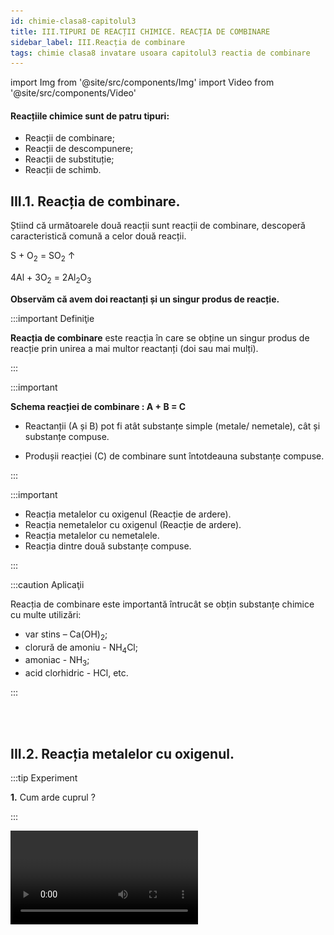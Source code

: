 ```yaml
---
id: chimie-clasa8-capitolul3
title: III.TIPURI DE REACȚII CHIMICE. REACȚIA DE COMBINARE
sidebar_label: III.Reacția de combinare
tags: chimie clasa8 invatare usoara capitolul3 reactia de combinare 
---
```


import Img from '@site/src/components/Img'
import Video from '@site/src/components/Video'


#### Reacțiile chimice sunt de patru tipuri: 
- Reacții de combinare;
- Reacții de descompunere;
- Reacții de substituție;
- Reacții de schimb.



## III.1. Reacția de combinare.

Știind că următoarele două reacții sunt reacții de combinare, descoperă caracteristică comună  a celor două reacții.

S + O<sub>2</sub>  = SO<sub>2</sub> ↑

4Al + 3O<sub>2</sub>  =  2Al<sub>2</sub>O<sub>3</sub>

**Observăm că avem doi reactanți și un singur produs de reacție.**

:::important Definiţie

**Reacția de combinare** este reacția în care se obține un singur produs de reacție prin unirea a mai multor reactanți (doi sau mai mulți).



:::


:::important

**Schema reacției de combinare : A + B = C**

- Reactanții (A și B) pot fi atât substanțe simple (metale/ nemetale), cât și substanțe compuse.

- Produșii reacției (C) de combinare sunt întotdeauna  substanțe compuse.
 

:::



:::important

- Reacția metalelor cu oxigenul (Reacție de ardere).
- Reacția nemetalelor cu oxigenul (Reacție de ardere).
- Reacția metalelor cu nemetalele.
- Reacția dintre două substanțe compuse.

:::


:::caution Aplicaţii

Reacția de combinare este importantă întrucât se obțin substanțe chimice cu multe utilizări: 

- var stins – Ca(OH)<sub>2</sub>;
- clorură de amoniu - NH<sub>4</sub>Cl;
- amoniac - NH<sub>3</sub>;
- acid clorhidric - HCl, etc.

:::

<br></br>




## III.2. Reacția metalelor cu oxigenul.



:::tip Experiment

**1.** Cum  arde cuprul ?

:::

<Video src="https://www.youtube.com/embed/dXYjuTGyfG8" />


**Materiale necesare:** spirtieră, sârmă de cupru, chibrit, clește metalic. 

:::warning Atenție!

Atenție când lucrezi cu surse de încălzire !

:::



**Descrierea experimentului:** 

- Încălzește sârma de cupru, cu ajutorul unui clește, în flacăra spirtierei.
 
- Ce observi ?


:::note Observaţie

Sârma de cupru se înnegrește și arde cu o flacără verde. 

:::




**Concluzia experimentului:**

Cuprul se combină cu oxigenul din aer, la cald și formează oxid de cupru II (oxid cupric), de culoare neagră. Aceasta este o reacție de combinare, întrucât avem un singur produs de reacție. 

2Cu + O<sub>2</sub> = 2CuO (Oxid cupric)


<br></br>


:::tip Experiment

**2.** O flacără orbitoare !

:::

<Video src="https://www.youtube.com/embed/Rp4hqbCM-rA" />


**Materiale necesare:** spirtieră, panglică (pilitură) de magneziu, chibrit, clește metalic 

:::warning Atenție!

Atenție când lucrezi cu surse de încălzire ! Nu privi flacăra orbitoare decât câteva secunde ! Altfel, îți poate afecta vederea! Pilitura de magneziu este inflamabilă ! Ai grijă să nu te arzi de la așchiile incandescente !

:::



**Descrierea experimentului:** 

- Încălzește panglica de magneziu, cu ajutorul unui clește, în flacăra spirtierei. Dacă ai pulbere de magneziu, presar-o direct în flacăra spirtierei.
 
- Ce observi ?


:::note Observaţie

Panglica de magneziu se aprinde și arde cu o flacără extrem de stălucitoare. În urma arderii se obține o pulbere albă. 

:::




**Concluzia experimentului:**

Magneziul arde cu oxigenul din aer cu o flacără orbitoare, formând oxid de magneziu, de culoare albă. Aceasta este o reacție de combinare, întrucât avem un singur produs de reacție. 

2Mg + O<sub>2</sub> = 2MgO (Oxid de magneziu)



<br></br>




:::tip Experiment

**3.** Cum arde fierul ?

:::

<Video src="https://www.youtube.com/embed/4_CRNTq3wks" />


**Materiale necesare:** spirtieră, pilitură de fier, chibrit, spatulă.  

:::warning Atenție!

Atenție când lucrezi cu surse de încălzire ! Pilitura de fier este inflamabilă ! Ai grijă să nu te arzi de la așchiile incandescente !

:::



**Descrierea experimentului:** 

- Presară pilitură de fier în flacăra spirtierei
 
- Ce observi ?


:::note Observaţie

Pilitura de fier se aprinde în oxigen și arde cu scântei strălucitoare. 

:::




**Concluzia experimentului:**

Fierul se combină cu oxigenul din aer, la cald și formează magnetita (oxid feroferic = FeO ∙ Fe<sub>2</sub>O<sub>3</sub> ), de culoare neagră. Aceasta este o reacție de combinare, întrucât avem un singur produs de reacție. 
3Fe + 2O<sub>2</sub> = Fe<sub>3</sub>O<sub>4</sub> (Magnetită)	


<br></br>





:::tip Experiment

**4.** Reacția de ardere a zincului 

:::

<Video src="https://www.youtube.com/embed/A3smmwoS5BE" />


**Materiale necesare:**: spirtieră, pilitură de zinc, chibrit, spatulă  

:::warning Atenție!

Atenție când lucrezi cu surse de încălzire ! Pilitura de zinc este inflamabilă ! Stai departe de scântei!

:::



**Descrierea experimentului:** 

- Presară pilitură de zinc  în flacăra spirtierei.
 
- Ce observi ?


:::note Observaţie

Pilitura de zinc se aprinde în oxigen și arde cu scântei verzi-albăstrui. 

:::




**Concluzia experimentului:**

Zincul se combină cu oxigenul din aer, la cald și formează oxid de zinc . Aceasta este o reacție de combinare, întrucât avem un singur produs de reacție. 

2Zn + O<sub>2</sub> = 2ZnO (Oxid de zinc)


<br></br>



## III.3. Reacția nemetalelor cu oxigenul.



:::tip Experiment

**5.** Să facem un jar! 

:::

<Video src="https://www.youtube.com/embed/VgJ9nZJGeWo" />


**Materiale necesare:** spirtieră, cărbune pisat, chibrit, spatulă, lingură de ars.  

:::warning Atenție!

Atenție când lucrezi cu surse de încălzire ! Nu inspira fumul! Experimentul se efectuează sub nișă !

:::



**Descrierea experimentului:** 

- Pune într-o lingură de ars o cantitate mică de cărbune și încălzește-o în flacăra spirtierei (aragazului). 
- După ce s-a aprins carbonul pune lingura de ars într-un pahar Berzelius și vino cu un chibrit deasupra sa.
 
- Ce observi ?


:::note Observaţie

Carbonul  se aprinde în oxigen și arde cu scântei. Dioxidul de carbon rezultat stinge flacăra chibritului. 

:::




**Concluzia experimentului:**

Carbonulul arde în oxigenul din aer, la cald și formează dioxid de carbon, un gaz incolor, care nu întreține arderea.  Aceasta este o reacție de combinare, întrucât avem un singur produs de reacție.
 
C + O<sub>2</sub> = CO<sub>2</sub> (Dioxid de carbon) ↑ ( reacția de ardere completă a carbonului)
	        	


<br></br>


:::tip Experiment

**6.** Arde sulful ?

:::

<Video src="https://www.youtube.com/embed/Fl-E6CoWSv4" />


**Materiale necesare:** pulbere de sulf, lingură de ars, spatulă, spirtieră, chibrit. 

:::warning Atenţie!

**Experiment demonstrativ efectuat numai de către profesor !**

Atenție! Gazul rezultat, numit dioxid de sulf, este extem de toxic și inspirat, poate să vă ardă mucoasa nazală ! Deci, nu inspirați dioxidul de sulf ! Folosește nișa! Atenție când lucrezi cu surse de foc !

:::




**Descrierea experimentului:** 
- Pune un vârf de spatulă de pulbere de sulf în lingura de ars.
- Sub nișă (hotă), aprinde spirtiera și ține în vârful flăcării lingura de ars cu sulf.
- Sulful se aprinde ușor în prezența oxigenului din aer, formând un fum albicios, cu miros înțepător și iritant, de dioxid de sulf.


:::note Observaţie

Pulberea galbenă de sulf arde în oxigenul din aer (gaz incolor, inodor, insipid) și formează un gaz albicios, cu miros înecăcios, de dioxid de sulf. 

:::



**Concluzia experimentului:**

Reactanții și produșii de reacție au proprietăți diferite, dar sunt formate din aceleași elemente chimice (sulf și oxigen). 

S + O<sub>2</sub> = SO<sub>2</sub> (Dioxid de sulf)


<br></br>




## III.4. Reacția metalelor cu nemetalele. Indicatorii de culoare pentru acizi și baze.



:::tip Experiment

**7.** O reacție exotermă.

:::

<Video src="https://www.youtube.com/embed/b6ot03tA-3Q" />


**Materiale necesare:** eprubetă, chibrit, spatulă, pilitură de fier, pulbere de sulf, spirtieră, cântar.  

:::warning Atenție!

**Experiment demonstrativ efectuat numai de către profesor !**

Atenție când lucrezi cu surse de încălzire ! Atenție, reacția fierului cu sulful este o reacție puternic exotermă ( degajare mare de căldură) ! Pentru a nu exploda amestecul, se încălzește până la apariția unor puncte incandescente, după care se oprește încălzirea !

:::



**Descrierea experimentului:** 

- Pune în eprubetă pilitura de fier și pulberea de sulf în proporție de 0,87g Fe : 0,5g S. 

- Încălzește la flacăra spirtierei acest amestec până la apariția unor puncte incandescente (roșii). Stinge spirtiera. 
 
- Ce observi ?


:::note Observaţie

Fierul  se combină  la cald cu sulful. Se formează o substanță neagră. 

:::




**Concluzia experimentului:**

Fierul reacționează cu sulful și formează sulfura de fier II, de culoare neagră.  Reacția fierului cu sulful  este o reacție de combinare, întrucât avem un singur produs de reacție. 

Fe + S = FeS (Sulfură de fier II)


<br></br>




:::tip Experiment

**8.** Mercurul se combină cu sulful la temperatura camerei

:::

<Video src="https://www.youtube.com/embed/HD-Hgq-YkrY" />


**Materiale necesare:** mojar cu pistil, sulf,  o picătură de mercur.  

:::warning Atenție!

**Experiment demonstrativ efectuat numai de către profesor !**

Atenție! Mercurul este extrem de toxic ! Nu inhala vaporii săi! Nu îl atinge și nu il gusta!

:::



**Descrierea experimentului:** 

- Pune într-un mojar pulbere de sulf și o picătură de mercur  și amestecă cu pistilul. 
 
- Ce observi ?


:::note Observaţie

În scurt timp se observă formarea unei pulberi de culoare  neagră.  

:::




**Concluzia experimentului:**

Mercurul reacționează cu sulful și formează sulfura de mercur, de culoare neagră.  Reacția mercurului cu sulful  este o reacție de combinare, întrucât avem un singur produs de reacție.
 
Hg + S = HgS (Sulfură de mercur)



<br></br>




:::tip Experiment

**9.** Reacția magneziului cu clorul

:::

<Video src="https://www.youtube.com/embed/91ul8IV4Ipk" />


**Materiale necesare:** pahar Berzelius, clorat de potasiu, acid clorhidric concentrat, magneziu pulbere, lingură de ars, spirtieră, chibrit, sticlă de ceas, spatulă .  

:::warning Atenție!

**Experiment demonstrativ efectuat numai de către profesor !**  

Experimentul se realizează sub nișă !Nu inspira clorul! Este extrem de toxic și îți poate afecta plămânii ! 

:::



**Descrierea experimentului (Partea 1):** 

- Pune în pahar un vârf de spatulă și adaugă câteva picături de acid clorhidric concentrat. Acoperă imediat paharul cu o sticlă de ceas. 
 
- Ce observi ?


:::note Observaţie (Partea 1)

Se degajă un gaz galben-verzui.     

Cloratul de potasiu cu acidul clorhidric produce clor gazos. 

KClO<sub>3</sub> + 6HCl = KCl + 3H<sub>2</sub>O + 3Cl<sub>2</sub> ↑


:::




**Descrierea experimentului (Partea 2):**


- Încălzește în lingura de ars pulberea de magneziu până la incandescență.

- Introdu magneziu incandescent în paharul cu clor. 

- Ce observi ?



:::note Observaţie (Partea 2)

Magneziul reacționează cu clorul.     

:::



**Concluzia experimentului:**

Magneziul reacționează cu clorul, la cald și formează clorura de magneziu, sub forma unui gaz alb.  Este  o reacție de combinare, întrucât avem un singur produs de reacție. 

Mg + Cl<sub>2</sub> = MgCl<sub>2</sub> (Clorură de magneziu)



<br></br>






:::tip Experiment

**10.** Reacția aluminiului cu iodul

:::




**Materiale necesare:** pulbere de aluminiu, cristale de iod, pulverizator cu apă, cristalizor, nișă

:::warning Atenție!

**Experiment efectuat numai de profesor sub nișă!**

Vaporii de iod  sunt toxici și iritanți pentru plămâni și iodura de aluminiu este toxică ! Reacția este violentă și are loc cu mare degajare de căldură !

:::



**Descrierea experimentului:** 

- Pune o cantitate foarte mică de pulbere de magneziu într-un cristalizor și adaugă câteva cristale de iod.
 
- Pulverizează peste acest amestec puțină apă. 

- Lasă reacția să aibă loc sub nișă și îndepărtează-te. 
 
- Ce observi ?



:::note Observaţie

Iodul reacționează energic cu aluminiul, cu degajare de căldură.

:::




**Concluzia experimentului:**

Iodul reacționează cu aluminiul cu formarea iodurii de aluminiu. Apa are rol de catalizator în reacție (nu participă la reacție și mărește viteza reacției).

2Al +3I<sub>2</sub> = 2AlI<sub>3</sub> 



<br></br>


:::tip Experiment

**11.** Acizii și indicatorii de culoare

:::

<Video src="https://www.youtube.com/embed/EULWlT1vg0I" />


**Materiale necesare:** 4 eprubete, soluție de acid clorhidric,  indicatori de culoare (turnesol, fenolftaleină, metilorange ), hârtie de pH (care arată caracterul unei soluții- acid, neutru sau bazic).  

:::warning Atenție!

Acizii sunt caustici și îți pot produce arsuri în contact cu pielea!

:::



**Descrierea experimentului (Partea 1):** 

- Pune  în fiecare eprubetă 2 mL de acid.
 
- Picură în prima eprubetă o picătură de soluție violetă de turnesol (hârtie de turnesol). 
 
 
- Ce observi ?


:::note Observaţie (Partea 1)

Acidul înroșește turnesolul.   

:::



**Descrierea experimentului (Partea 2):**

- Picură în a doua  eprubetă o picătură de soluție incoloră de fenolftaleină. 

- Ce observi ?



:::note Observaţie (Partea 2)

Acidul nu schimbă culoarea fenolftaleinei.   

:::



**Descrierea experimentului (Partea 3):**

- Picură în a treia eprubetă o picătură de soluție portocalie de metilorange.
 
- Ce observi ?


:::note Observaţie (Partea 3)

Acidul înroșește metilorange-ul.   

:::



**Descrierea experimentului (Partea 4):**

- Pune  în a patra eprubetă o bucată de hârtie de pH universal.

- Ce observi ?


:::note Observaţie (Partea 4)

Acidul colorează hârtia de pH în portocaliu, cu un pH de 2,5, ceea ce arată un acid, deoarece este mai mic decât 7.   

:::

#### Prin noțiunea de pH se exprimă cantitativ aciditatea (sau bazicitatea) unei substanțe.

- Soluțiile cu pH <7  sunt acide.
- Soluțiile cu pH =7  sunt neutre.
- Soluțiile cu pH >7  sunt bazice.


**Concluzia experimentului:**

Acizii înroșesc turnesolul și metilorange-ul și nu schimbă culoarea fenolftaleinei.


<br></br>


:::tip Experiment

**12.** Bazele și indicatorii de culoare

:::

<Video src="https://www.youtube.com/embed/N1qX21MvxQ0" />


**Materiale necesare:** 4 eprubete, soluție de hidroxid de sodiu,  indicatori de culoare (turnesol, fenolftaleină, metilorange), hârtie de pH (care arată caracterul uenei soluții- acid, neutru sau bazic).  

:::warning Atenție!  

Bazele sunt caustice și îți pot produce arsuri în contact cu pielea!

:::



**Descrierea experimentului (Partea 1):** 

- Pune  în fiecare eprubetă 2 mL de hidroxid . 

- Picură în prima eprubetă o picătură de soluție violetă de turnesol (hârtie de turnesol)
 
- Ce observi ?


:::note Observaţie (Partea 1)

Turnesolul în mediul bazic se albăstrește.    

:::


**Descrierea experimentului (Partea 2):**

- Picură în a doua  eprubetă o picătură de soluție incoloră de fenolftaleină. 

- Ce observi ?



:::note Observaţie  (Partea 2)

Fenolftaleina se colorează în mediul bazic în roșu-carmin.   

:::


**Descrierea experimentului (Partea 3):**

- Picură în a treia eprubetă o picătură de soluție portocalie de metilorange.
 
- Ce observi ?


:::note Observaţie (Partea 3)

Metilorange-ul se colorează în mediul bazic în galben.   

:::


**Descrierea experimentului (Partea 4):**

- Pune  în a patra eprubetă o bucată de hârtie de pH universal.

- Ce observi ?


:::note Observaţie (Partea 4)

Hidroxidul colorează hârtia de pH în albastru- violet, cu un pH de 13, ceea ce arată o bază, deoarece este mai mare decât 7.   

:::

#### Prin noțiunea de pH se exprimă cantitativ aciditatea (sau bazicitatea) unei substanțe.

- Soluțiile cu pH <7  sunt acide.
- Soluțiile cu pH =7  sunt neutre.
- Soluțiile cu pH >7  sunt bazice.




**Concluzia experimentului:**

Bazele înroșesc fenolftaleina, albăstresc  turnesolul și îngălbenesc metilorange-ul.


<br></br>



## III.5. Reacția dintre un nemetal cu hidrogen.


:::tip Experiment

**13.** Reacția dintre hidrogen și oxigen

:::


<Video src="https://www.youtube.com/embed/-Q8dMeUm6Bw" />


**Materiale necesare:** eprubetă, clește de lemn, pulbere de magneziu, apă, spirtieră, trepied cu sită, chibrit, spirt, spirtieră.  

:::warning Atenție!

Atenție când lucrezi cu surse de foc!

:::


**Descrierea experimentului:** 

- Pune pulbere de magneziu și apă în eprubetă și încălzește-o cu ajutorul cleștelui de lemn în flacăra spirtierei.

- Vino cu un băț de chibrit aprins la gura eprubetei pentru a aprinde hidrogenul obținut în pahar. 
 
 
- Ce observi ?


:::note Observaţie

Hidrogenul arde în oxigenul din aer.    

:::


**Concluzia experimentului:**

Hidrogenul arde în prezența oxigenului din aer și formează vapori de apă.

O<sub>2</sub> + 2H<sub>2</sub> = 2H<sub>2</sub>O↑

Hidrogenul se combină aproape cu toate nemetalele la cald.

Industrial acidul clorhidric se obține prin sinteza clorului cu hidrogenul .

Cl<sub>2</sub> + H<sub>2</sub> = 2HCl ↑

S + H<sub>2</sub> = H<sub>2</sub>S ↑


<br></br>





## III.6. Reacția de combinare dintre două substanțe compuse.



:::tip Experiment

**14.** Reacția dioxidului de sulf cu apa

:::

<Video src="https://www.youtube.com/embed/PZr6n-qBed0" />


**Materiale necesare:** pulbere de sulf, lingură de ars, spatulă, spirtieră, chibrit, pahar Berzelius, hârtie de filtru îmbibată cu apă, hârtie de turnesol.  

:::warning Atenție!

**Experiment demonstrativ efectuat numai de către profesor !**  

Atenție! Gazul rezultat, numit dioxid de sulf, este extem de toxic și inspirat, poate să vă ardă mucoasa nazală ! Deci, nu inspirați dioxidul de sulf ! Folosește nișa! Atenție când lucrezi cu surse de foc !

:::



**Descrierea experimentului:** 

- Arde puțin sulf într-o lingură de ars, în flacăra unei spirtiere. 

- După aprinderea sulfului, introdu lingura de ars în pahar și acoperă-l cu hârtia de filtru umedă și pe cea de turnesol. 
  
- Ce observi ?


:::note Observaţie

Pulberea galbenă de sulf arde în oxigenul din aer și formează un gaz albicios, cu miros înecăcios, de dioxid de sulf. Dioxidul de sulf cu apa înroșește hârtia de turnesol.    

:::


**Concluzia experimentului:**

Dioxidul de sulf reacționează cu apa, formând acidul sulfuros, care înroșește turnesolul.

SO<sub>2</sub> + H<sub>2</sub>O = H<sub>2</sub>SO<sub>3</sub> (Acid sulfuros)

<br></br>





:::tip Experiment

**15.** Fumul fără foc !

:::

<Video src="https://www.youtube.com/embed/cVmpy6kiQWI" />


**Materiale necesare:** acid clorhidric concentrat, amoniac, bețigașe de urechi.   

:::warning Atenție! 

Acidul clorhidric este caustic și îți poate provoca arsuri grave !  Nu inspira fumul alb de clorură de amoniu, este toxică !

:::



**Descrierea experimentului:** 

- Înmoaie un bețigaș cu vată în acidul clorhidric și celălalt în amoniac. Apropie-le  
 
- Ce observi ?


:::note Observaţie

În scurt timp se observă formarea unei fum de culoare  albă.     

:::


**Concluzia experimentului:**

Acidul clorhidric reacționează cu amoniacul și formează clorura de amoniu, sub forma unui gaz alb.  Reacția acidului  clorhidric cu amoniacul  este o reacție de combinare, întrucât avem un singur produs de reacție. 

HCl + NH<sub>3</sub> = NH<sub>4</sub>Cl ↑ (Clorura de amoniu)



<br></br>




:::tip Experiment

**16.** Stingerea varului

:::

<Video src="https://www.youtube.com/embed/_uM9eHaUs3Y" />


**Materiale necesare:** var nestins (oxid de calciu), apă, pahar, fenolftaleină.   


**Descrierea experimentului:** 

- Pune într-un pahar var nestins (CaO) și adaugă apă. Lasă câteva minute să se decanteze și adaugă o picăură de fenolftaleină. Ce observi ?  
 
- Ce observi ?


:::note Observaţie

Varul reacționează cu apa și înroșește fenolftaleina.      

:::


**Concluzia experimentului:**

Oxidul de calciu reacționează cu apa și formează hidroxid de calciu, care înroșește fenolftaleina.  Este  o reacție de combinare, întrucât avem un singur produs de reacție. 


**Reacția de stingere a varului**

CaO (Var) + H<sub>2</sub>O = Ca(OH)<sub>2</sub> (Hidroxid de calciu sau var stins)    


<br></br>




:::tip Experiment

**17.** Obținerea sifonului

:::

<Video src="https://www.youtube.com/embed/Unl0QwzKh4E" />


**Materiale necesare:** bicarbonat de sodiu,oțet, apă, pahar, hârtie de turnesol (hârtie de pH), flacon prevăzut cu un tub.   




**Descrierea experimentului:** 

- Pune apa într-un pahar.

- Pune în flacon oțet și adaugă bicarbonatul de sodiu.  

- Închide repede flaconul și introdu tubul său în apa din pahar.
 
- Când barbotarea dioxidului de carbon se încheie, adaugă hârtia de turnesol ( sau pH) în apa din pahar. 

- Ce observi ?


:::note Observaţie

Oțetul reacționează cu bicarbonatul de sodiu și degajă dioxid de carbon.

Prin barbotarea dioxidului de carbon în apă, aceasta se acidulează, înroșind hârtia de turnesol. 
      

:::


**Concluzia experimentului:**

Dioxidul de carbon reacționează cu apă, formând acid carbonic. 

Acidul carbonic este cel mai slab acid anorganic și instabil, deoarece se descompune în dioxid de carbon și apă, când este lăsat descoperit. 

Această reacție este reversibilă (poate avea loc în ambele sensuri).


<Img src="chimie/clasa8/capitolul3/3_6_Poza1_Experimentul17.jpg" />


<br></br>

:::caution Aplicații


Apa carbogazoasă sau sifonul este apa în care, prin creșterea presiunii, a fost dizolvat dioxid de carbon (CO<sub>2</sub>) în concentrații reduse (0,2%–1,0%) determinând formarea de acid carbonic (H<sub>2</sub>CO<sub>3</sub>) care dă apei un gust ușor acid și un pH între 3 și 4.

Apele carbogazoase naturale din staţiuni ca : Borsec, Tuşnad, Vatra Dornei, Covasna, Buziaş reprezintă una dintre comorile României.

Zăcământul de apă minerală carbogazoasă este rezultatul unui proces complex și de lungă durată care are loc în profunzimea Munților Carpați, în rocile de natură vulcanică, la mare adâncime, prin amestecul apei meteorice cu dioxidul de carbon.

Aparatul  de făcut sifon acasă are o butelie cu CO<sub>2</sub>, care cu apa pusă în sticlă obții  sifon sau sucuri carbogazoase.

<Img src="chimie/clasa8/capitolul3/3_6_Poza1bis_AparatFacutSifon.jpg" />


:::












#### Reține!

:::important Definiţie

**Reacția de combinare** este reacția în care se obține un singur produs de reacție prin unirea a mai multor reactanți (doi sau mai mulți).



:::


:::important

**Schema reacției de combinare : A + B = C**

- Reactanții (A și B) pot fi atât substanțe simple (metale/ nemetale), cât și substanțe compuse.

- Produșii reacției (C) de combinare sunt întotdeauna  substanțe compuse.
 

:::



:::important

#### Reacția de combinare poate avea loc între:

- Un metal cu oxigen = oxid metalic

  - 4Al + 3O<sub>2</sub> = 2Al<sub>2</sub>O<sub>3</sub>

- Un nemetal cu oxigen = oxid nemetalic

  - S + O<sub>2</sub> = SO<sub>2</sub>

  - 3Fe + 2O<sub>2</sub> = Fe<sub>3</sub>O<sub>4</sub> 

- Un metal cu un nemetal = sare 

  - Fe + S = FeS

  - 2Fe + 3Cl<sub>2</sub> = 2FeCl<sub>3</sub>

  - Cu + Cl<sub>2</sub> = CuCl<sub>2</sub>


- Un nemetal cu hidrogen = acid sau apă( în cazul oxigenului)

  - Cl<sub>2</sub> + H<sub>2</sub> = 2HCl ↑
  
  - S + H<sub>2</sub> = H<sub>2</sub>S ↑
  
  - O<sub>2</sub> + 2H<sub>2</sub> = 2H<sub>2</sub>O↑


- Două substanțe compuse = substanță compusă


<Img src="chimie/clasa8/capitolul3/3_6_Poza2_Recapitulare.jpg" />



:::



<br></br>



## III.7. Calcule stoechiometrice.


### III.7.1. Calcule stoechiometrice cu puritatea unei substanțe.



:::caution Problemă model

1) O sârmă de alamă de 70 g conține 60% cupru. Ea este încălzită în flacăra unei spirtiere. Determină cantitatea de oxid cupric obținută.


#### Rezolvare:


<Video src="https://www.youtube.com/embed/6zgJSSA7yEM" />


- Scriem reacția chimică și apoi o egalăm (scriem ecuația chimică):

  - 2Cu + O<sub>2</sub> = 2CuO

  - Aceasta se citește astfel: 2 moli de cupru reacționează cu 1 mol de oxigen și formează 2 moli de oxid cupric.

- Aflăm cantitatea de cupru din aliajul său numit alamă :

<Img src="chimie/clasa8/capitolul3/3_7_1_Poza1_Rezolvare_Partea1_ProblemaModel1.jpg" />

- Citim datele problemei și subliniem substanțele care se dau și cele care se cer și le trecem sub substanțe:

<Img src="chimie/clasa8/capitolul3/3_7_1_Poza2_Rezolvare_Partea2_ProblemaModel1.jpg" />

- Numai pentru substanțele subliniate, deasupra lor se notează masele molare înmulțite cu coeficienții respectivi din fața substanței.

  - Calculăm masa molară a oxidului de cupru II :

  - μCuO = 1∙ A<sub>Cu</sub> + 1 ∙ A<sub>O</sub> = 64 + 16 = 80 g/mol

<Img src="chimie/clasa8/capitolul3/3_7_1_Poza3_Rezolvare_Partea3_ProblemaModel1.jpg" />


- Din proporțiile astfel obținute se calculează necunoscutele :

<Img src="chimie/clasa8/capitolul3/3_7_1_Poza4_Rezolvare_Partea4_ProblemaModel1.jpg" />


:::




:::caution Problemă model

2) 44 g  oțel reacționează cu oxigenul la cald. Știind că se obține 60 g magnetită,  află procentul de fier și al celuilalt element din oțel.






#### Rezolvare:


<Video src="https://www.youtube.com/embed/0pdvPrAzniQ" />


- Scriem reacția chimică și apoi o egalăm (scriem ecuația chimică):

  - 3Fe +2O<sub>2</sub> = Fe<sub>3</sub>O<sub>4</sub>

  - Aceasta se citește astfel: 3 moli de fier reacționează cu 2 moli de oxigen și formează 1 mol de magnetită.

- Citim datele problemei și subliniem substanțele care se dau și cele care se cer și le trecem sub substanțe :

<Img src="chimie/clasa8/capitolul3/3_7_1_Poza5_Rezolvare_Partea1_ProblemaModel2.jpg" />

- Numai pentru substanțele subliniate, deasupra lor se notează masele molare înmulțite cu coeficienții respectivi din fața substanței.

  - Calculăm masa molară a magnetitei :

  - μFe<sub>3</sub>O<sub>4</sub> = 3 ∙ A<sub>Fe</sub> + 4 ∙ A<sub>O</sub> = 3∙ 56 + 4 ∙ 16 = 168 + 64 = 232 g/mol

<Img src="chimie/clasa8/capitolul3/3_7_1_Poza6_Rezolvare_Partea2_ProblemaModel2.jpg" />

- Din proporțiile astfel obținute se calculează necunoscutele :

<Img src="chimie/clasa8/capitolul3/3_7_1_Poza7_Rezolvare_Partea3_ProblemaModel2.jpg" />

- Aflăm procentul de fier din aliajul său, numit oțel cu regula de trei simplă :

<Img src="chimie/clasa8/capitolul3/3_7_1_Poza8_Rezolvare_Partea4_ProblemaModel2.jpg" />

- Oțelul este aliajul fierului cu carbonul. Aflăm procentul carbonului din oțel: 100- 98,72 = 1,28 % C.

:::



<br></br>


### III.7.2. Calcule stoechiometrice cu puritatea unei substanțe.


:::important Definiție

Un mol din orice gaz ocupă în condiții normale de temperatură și presiune un volum, numit **volum molar = Vm = 22,4 L**




<Img src="chimie/clasa8/capitolul3/3_7_2_Poza0_FormulaNumaruluiDeMoli.jpg" />


:::


:::caution Problemă model

1) 365 g soluție de acid clorhidric reacționează cu amoniac.  

Se cere:

a) Ce cantitate de clorură de amoniu se obține ?

b) Ce volum de amoniac este necesar pentru a reacționa cu acidul clorhidric ?


#### Rezolvare:

- Scriem reacția chimică și apoi o egalăm (scriem ecuația chimică):

  - HCl + NH3 = NH4Cl
  
  - Aceasta se citește astfel: 1 mol de acid clorhidric reacționează cu 1 mol de amoniac și formează 1 mol de clorură de amoniu.

- Aflăm cantitatea de acid clorhidric din soluția dată:

<Img src="chimie/clasa8/capitolul3/3_7_2_Poza1_Rezolvare_Partea1_ProblemaModel1.jpg" />

- Citim datele problemei și subliniem substanțele care se dau și cele care se cer și le trecem sub substanțe :

<Img src="chimie/clasa8/capitolul3/3_7_2_Poza2_Rezolvare_Partea2_ProblemaModel1.jpg" />

- Numai pentru substanțele subliniate, deasupra lor se notează masele molare înmulțite cu coeficienții respectivi din fața substanței.

  - Calculăm masa molară a HCl și NH<sub>4</sub>Cl :
  
  - μHCl = 1∙ A<sub>H</sub> + 1 ∙ A<sub>Cl</sub> = 1 + 35,5 = 36,5 g/mol
  
  - μNH<sub>4</sub>Cl = 1∙ A<sub>N</sub> + 4 ∙ A<sub>H</sub> + 1 ∙ A<sub>Cl</sub> = 14 + 4 ∙ 1 +  35,5 = 53,5 g/mol

<Img src="chimie/clasa8/capitolul3/3_7_2_Poza3_Rezolvare_Partea3_ProblemaModel1.jpg" />


- Din proporțiile astfel obținute se calculează necunoscutele :

<Img src="chimie/clasa8/capitolul3/3_7_2_Poza4_Rezolvare_Partea4_ProblemaModel1.jpg" />


:::







:::caution Problemă model

2) Într-un vas se găsește 9066,67 g soluție de apă oxigenată 3%. Vasul se lasă descoperit și la lumină pentru a descompune apa oxigenată. 

Se cere:
a) Câți litri de oxigen se degajă ?

b) Ce cantitate de apă rămâne în vas după descompunerea completă a apei oxigenate ?


#### Rezolvare:

- Scriem reacția chimică și apoi o egalăm (scriem ecuația chimică):

  - 2H<sub>2</sub>O<sub>2</sub> = 2H<sub>2</sub>O + O<sub>2</sub> ↑

  - Aceasta se citește astfel: 2 moli de apă oxgenată se descompune în 2 moli de apă și 1 mol de oxigen.

- Aflăm cantitatea de apă oxigenată din soluția dată :

<Img src="chimie/clasa8/capitolul3/3_7_2_Poza5_Rezolvare_Partea1_ProblemaModel2.jpg" />

- Citim datele problemei și subliniem substanțele care se dau și cele care se cer și le trecem sub substanțe:

<Img src="chimie/clasa8/capitolul3/3_7_2_Poza6_Rezolvare_Partea2_ProblemaModel2.jpg" />

- Numai pentru substanțele subliniate, deasupra lor se notează masele molare înmulțite cu coeficienții respectivi din fața substanței.

  - Calculăm masa molară a H<sub>2</sub>O<sub>2</sub> și a H<sub>2</sub>O :
  
  - μ H<sub>2</sub>O<sub>2</sub>  = 2 ∙ A<sub>H</sub> + 2 ∙ A<sub>O</sub> = 2 ∙ 1 + 2 ∙ 16 = 34 g/mol
  
  - μ H<sub>2</sub>O  = 2 ∙ A<sub>H</sub> + 1 ∙ A<sub>O</sub> = 2∙ 1 + 1 ∙ 16 = 18 g/mol


<Img src="chimie/clasa8/capitolul3/3_7_2_Poza7_Rezolvare_Partea3_ProblemaModel2.jpg" />

- Din proporțiile astfel obținute se calculează necunoscutele :

<Img src="chimie/clasa8/capitolul3/3_7_2_Poza8_Rezolvare_Partea4_ProblemaModel2.jpg" />



9066,67 g soluție H<sub>2</sub>O<sub>2</sub>  – 272 g H<sub>2</sub>O<sub>2</sub> = 8794,67 g H<sub>2</sub>O din soluția inițială

z' = 8794,67 g H<sub>2</sub>O din soluția inițială + 144 g H<sub>2</sub>O rezultată în urma reacției de descompunere = 8.794,67 g H<sub>2</sub>O

<Img src="chimie/clasa8/capitolul3/3_7_2_Poza9_ApaOxigenata.jpg" />
